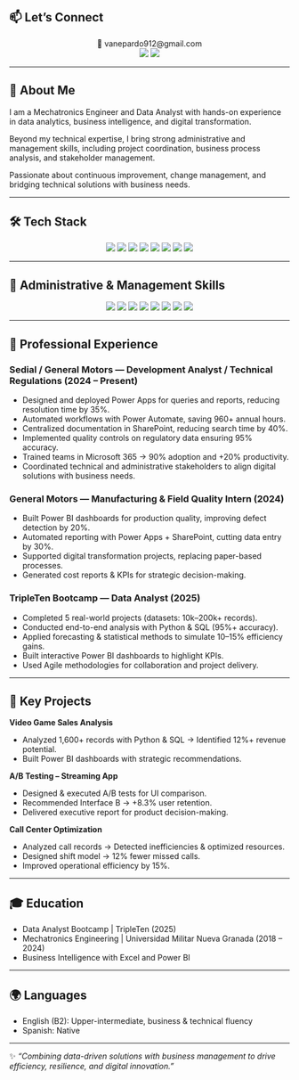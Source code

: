 ## 📫 Let’s Connect  

<p align="center">
  📧 vanepardo912@gmail.com  
  <br>
  <a href="https://linkedin.com/in/windy-vanesa-pardo"><img src="https://img.shields.io/badge/LinkedIn-Profile-lightgrey?style=flat&logo=linkedin&logoColor=blue"></a>
  <a href="https://pardo0912.github.io/Portfolio/"><img src="https://img.shields.io/badge/Portfolio-Live-lightgrey?style=flat&logo=github"></a>
</p>

---
## 🚀 About Me  
I am a Mechatronics Engineer and Data Analyst with hands-on experience in data analytics, business intelligence, and digital transformation.  

Beyond my technical expertise, I bring strong administrative and management skills, including project coordination, business process analysis, and stakeholder management.  

Passionate about continuous improvement, change management, and bridging technical solutions with business needs.  

---

## 🛠️ Tech Stack  

<p align="center">
  <img src="https://img.shields.io/badge/Python-3776AB?style=flat&logo=python&logoColor=white"/>
  <img src="https://img.shields.io/badge/SQL-025E8C?style=flat&logo=databricks&logoColor=white"/>
  <img src="https://img.shields.io/badge/Power%20BI-F2C811?style=flat&logo=powerbi&logoColor=black"/>
  <img src="https://img.shields.io/badge/Power%20Apps-742774?style=flat&logo=powerapps&logoColor=white"/>
  <img src="https://img.shields.io/badge/Power%20Automate-0066FF?style=flat&logo=powerautomate&logoColor=white"/>
  <img src="https://img.shields.io/badge/Microsoft%20365-FF3C00?style=flat&logo=microsoft&logoColor=white"/>
  <img src="https://img.shields.io/badge/Excel-217346?style=flat&logo=microsoftexcel&logoColor=white"/>
  <img src="https://img.shields.io/badge/Agile-2496ED?style=flat&logo=scrumalliance&logoColor=white"/>
</p>

---

## 🏢 Administrative & Management Skills  

<p align="center">
  <img src="https://img.shields.io/badge/Business%20Process%20Analysis-4CAF50?style=flat&logo=processwire&logoColor=white"/>
  <img src="https://img.shields.io/badge/Project%20Management%20(Agile%20%26%20Waterfall)-007ACC?style=flat&logo=trello&logoColor=white"/>
  <img src="https://img.shields.io/badge/Stakeholder%20Management-FF9800?style=flat&logo=handshake&logoColor=white"/>
  <img src="https://img.shields.io/badge/Team%20Training%20%26%20Adoption-9C27B0?style=flat&logo=teamspeak&logoColor=white"/>
  <img src="https://img.shields.io/badge/Risk%20%26%20Compliance%20Reporting-795548?style=flat&logo=trustpilot&logoColor=white"/>
  <img src="https://img.shields.io/badge/Change%20Management-03A9F4?style=flat&logo=autodesk&logoColor=white"/>
  <img src="https://img.shields.io/badge/KPI%20Design%20%26%20Monitoring-673AB7?style=flat&logo=googleanalytics&logoColor=white"/>
  <img src="https://img.shields.io/badge/Time%20%26%20Resource%20Management-8BC34A?style=flat&logo=clockify&logoColor=white"/>
</p>

---

## 💼 Professional Experience  

### Sedial / General Motors — Development Analyst / Technical Regulations (2024 – Present)  
- Designed and deployed Power Apps for queries and reports, reducing resolution time by 35%.  
- Automated workflows with Power Automate, saving 960+ annual hours.  
- Centralized documentation in SharePoint, reducing search time by 40%.  
- Implemented quality controls on regulatory data ensuring 95% accuracy.  
- Trained teams in Microsoft 365 → 90% adoption and +20% productivity.  
- Coordinated technical and administrative stakeholders to align digital solutions with business needs.  

### General Motors — Manufacturing & Field Quality Intern (2024)  
- Built Power BI dashboards for production quality, improving defect detection by 20%.  
- Automated reporting with Power Apps + SharePoint, cutting data entry by 30%.  
- Supported digital transformation projects, replacing paper-based processes.  
- Generated cost reports & KPIs for strategic decision-making.  

### TripleTen Bootcamp — Data Analyst (2025)  
- Completed 5 real-world projects (datasets: 10k–200k+ records).  
- Conducted end-to-end analysis with Python & SQL (95%+ accuracy).  
- Applied forecasting & statistical methods to simulate 10–15% efficiency gains.  
- Built interactive Power BI dashboards to highlight KPIs.  
- Used Agile methodologies for collaboration and project delivery.  

---

## 📂 Key Projects  

**Video Game Sales Analysis**  
- Analyzed 1,600+ records with Python & SQL → Identified 12%+ revenue potential.  
- Built Power BI dashboards with strategic recommendations.  

**A/B Testing – Streaming App**  
- Designed & executed A/B tests for UI comparison.  
- Recommended Interface B → +8.3% user retention.  
- Delivered executive report for product decision-making.  

**Call Center Optimization**  
- Analyzed call records → Detected inefficiencies & optimized resources.  
- Designed shift model → 12% fewer missed calls.  
- Improved operational efficiency by 15%.  

---

## 🎓 Education  
- Data Analyst Bootcamp | TripleTen (2025)  
- Mechatronics Engineering | Universidad Militar Nueva Granada (2018 – 2024)  
- Business Intelligence with Excel and Power BI  

---

## 🌍 Languages  
- English (B2): Upper-intermediate, business & technical fluency  
- Spanish: Native  

---

✨ *“Combining data-driven solutions with business management to drive efficiency, resilience, and digital innovation.”*
